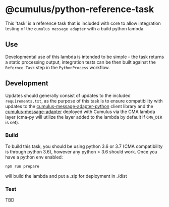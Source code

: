 # @cumulus/python-reference-task

This 'task' is a reference task that is included with core to allow integration testing of the `cumulus message adapter` with a build python lambda.

## Use

Developmental use of this lambda is intended to be simple - the task returns a static processing output, integration tests can be then built against the `Refernce Task` step in the `PythonProcess` workflow.

## Development

Updates should generally consist of updates to the included `requirements.txt`, as the purpose of this task is to ensure compatibility with updates to the [cumulus-message-adapter-python](https://github.com/nasa/cumulus-message-adapter-python) client library and the [cumulus-message-adapter](https://github.com/nasa/cumulus-message-adapter) deployed with Cumulus via the CMA lambda layer (cma-py will utilize the layer added to the lambda by default if `CMA_DIR` is set).

### Build

To build this task, you should be using python 3.6 or 3.7 (CMA compatibility is through python 3.6), however any python > 3.6 should work.    Once you have a python env enabled:

```bash
npm run prepare
```

will build the lambda and put a .zip for deployment in ./dist

### Test

TBD